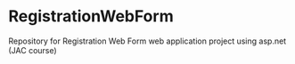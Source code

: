# RegistrationWebForm
Repository for Registration Web Form web application project using asp.net (JAC course)
